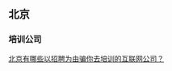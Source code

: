 ## 北京

### 培训公司

[北京有哪些以招聘为由骗你去培训的互联网公司？](https://www.zhihu.com/question/66548229/answer/493272728)
